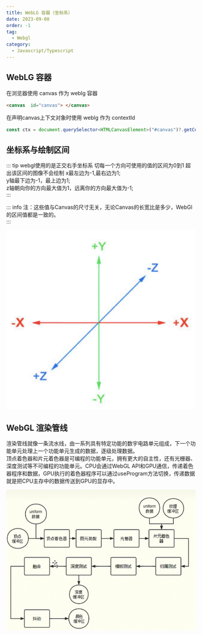 ```yaml
---
title: WebLG 容器（坐标系）
date: 2023-09-08
order: -1
tag:
  - Webgl
category:
  - Javascript/Typescript
---
```


## WebLG 容器
在浏览器使用 canvas 作为 weblg 容器

```html
<canvas  id="canvas"> </canvas>
```

在声明canvas上下文对象时使用 weblg 作为 contextId

``` ts
const ctx = document.querySelector<HTMLCanvasElement>("#canvas")?.getContext("webgl");
```



## 坐标系与绘制区间

::: tip webgl使用的是正交右手坐标系 切每一个方向可使用的值的区间为0到1 超出该区间的图像不会绘制
  x最左边为-1,最右边为1;  
  y轴最下边为-1，最上边为1;  
  z轴朝向你的方向最大值为1，远离你的方向最大值为-1;  
:::

::: info 注：这些值与Canvas的尺寸无关，无论Canvas的长宽比是多少，WebGl的区间值都是一致的。  
:::

![正交右手坐标系](./assets/coordinate.png)


## WebGL 渲染管线
渲染管线就像一条流水线，由一系列具有特定功能的数宇电路单元组成，下一个功能单元处理上一个功能单元生成的数据，逐级处理数据。  
顶点着色器和片元着色器是可编程的功能单元，拥有更大的自主性，还有光栅器、深度测试等不可编程的功能单元。CPU会通过WebGL APl和GPU通信，传递着色器程序和数据，GPU执行的着色器程序可以通过useProgram方法切换，传递数据就是把CPU主存中的数据传送到GPU的显存中。

![渲染管线](./assets/rendering_pipeline.jpg)
